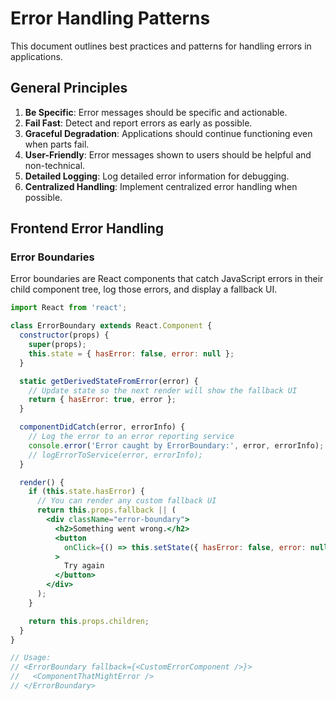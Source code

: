 # Error Handling Patterns

This document outlines best practices and patterns for handling errors in applications.

## General Principles

1. **Be Specific**: Error messages should be specific and actionable.
2. **Fail Fast**: Detect and report errors as early as possible.
3. **Graceful Degradation**: Applications should continue functioning even when parts fail.
4. **User-Friendly**: Error messages shown to users should be helpful and non-technical.
5. **Detailed Logging**: Log detailed error information for debugging.
6. **Centralized Handling**: Implement centralized error handling when possible.

## Frontend Error Handling

### Error Boundaries

Error boundaries are React components that catch JavaScript errors in their child component tree, log those errors, and display a fallback UI.

```jsx
import React from 'react';

class ErrorBoundary extends React.Component {
  constructor(props) {
    super(props);
    this.state = { hasError: false, error: null };
  }

  static getDerivedStateFromError(error) {
    // Update state so the next render will show the fallback UI
    return { hasError: true, error };
  }

  componentDidCatch(error, errorInfo) {
    // Log the error to an error reporting service
    console.error('Error caught by ErrorBoundary:', error, errorInfo);
    // logErrorToService(error, errorInfo);
  }

  render() {
    if (this.state.hasError) {
      // You can render any custom fallback UI
      return this.props.fallback || (
        <div className="error-boundary">
          <h2>Something went wrong.</h2>
          <button
            onClick={() => this.setState({ hasError: false, error: null })}
          >
            Try again
          </button>
        </div>
      );
    }

    return this.props.children;
  }
}

// Usage:
// <ErrorBoundary fallback={<CustomErrorComponent />}>
//   <ComponentThatMightError />
// </ErrorBoundary>
